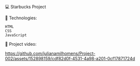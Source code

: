 💻 Starbucks Project 

🚀 Technologies:

    HTML
    CSS
    JavaScript

🎥 Project video:

https://github.com/julianamilhomens/Project-002/assets/152898159/cdf82d0f-4531-4a98-a201-0cf17871724d

